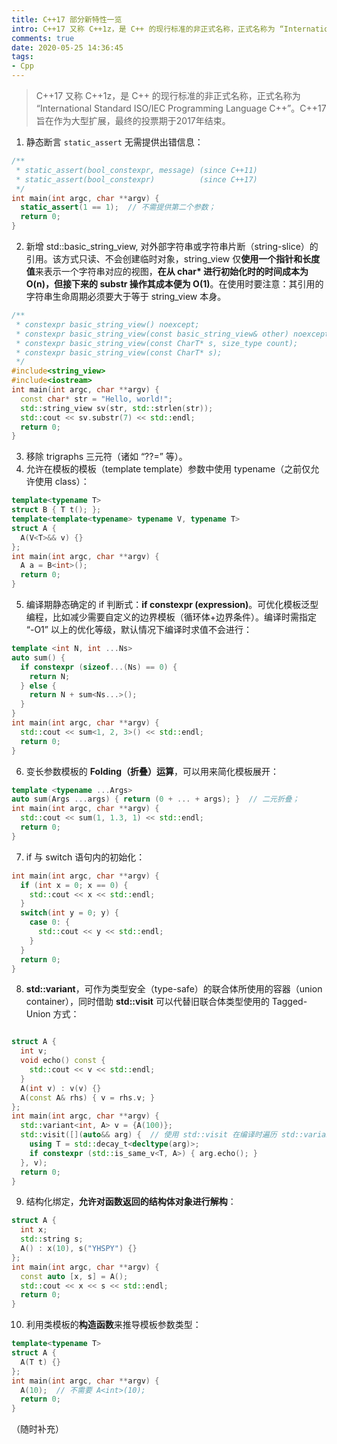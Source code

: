 ```yaml
---
title: C++17 部分新特性一览
intro: C++17 又称 C++1z，是 C++ 的现行标准的非正式名称，正式名称为 “International Standard ISO/IEC Programming Language C++”。C++17 旨在作为大型扩展，最终的投票期于2017年结束。
comments: true
date: 2020-05-25 14:36:45
tags:
- Cpp
---
```


> C++17 又称 C++1z，是 C++ 的现行标准的非正式名称，正式名称为 “International Standard ISO/IEC Programming Language C++”。C++17 旨在作为大型扩展，最终的投票期于2017年结束。

1. 静态断言 `static_assert` 无需提供出错信息：

```cpp
/**
 * static_assert(bool_constexpr, message) (since C++11)
 * static_assert(bool_constexpr)          (since C++17)
 */
int main(int argc, char **argv) {
  static_assert(1 == 1);  // 不需提供第二个参数；
  return 0;
}
```

2. 新增 std::basic_string_view, 对外部字符串或字符串片断（string-slice）的引用。该方式只读、不会创建临时对象，string_view 仅**使用一个指针和长度值**来表示一个字符串对应的视图，<b>在从 char\* 进行初始化时的时间成本为 O(n)，但接下来的 substr 操作其成本便为 O(1)</b>。在使用时要注意：其引用的字符串生命周期必须要大于等于 string_view 本身。

```cpp
/**
 * constexpr basic_string_view() noexcept;                                         (since C++17)
 * constexpr basic_string_view(const basic_string_view& other) noexcept = default; (since C++17)
 * constexpr basic_string_view(const CharT* s, size_type count);                   (since C++17)
 * constexpr basic_string_view(const CharT* s);                                    (since C++17)
 */
#include<string_view>
#include<iostream>
int main(int argc, char **argv) {
  const char* str = "Hello, world!";
  std::string_view sv(str, std::strlen(str));
  std::cout << sv.substr(7) << std::endl;
  return 0;
}
```

3. 移除 trigraphs 三元符（诸如 “??=” 等）。
4. 允许在模板的模板（template template）参数中使用 typename（之前仅允许使用 class）：

```cpp
template<typename T>
struct B { T t(); };
template<template<typename> typename V, typename T>
struct A {
  A(V<T>&& v) {}
};
int main(int argc, char **argv) {
  A a = B<int>();
  return 0;
}
```

5. 编译期静态确定的 if 判断式：<b>if constexpr (expression)</b>。可优化模板泛型编程，比如减少需要自定义的边界模板（循环体+边界条件）。编译时需指定 “-O1” 以上的优化等级，默认情况下编译时求值不会进行：

```cpp
template <int N, int ...Ns>
auto sum() {
  if constexpr (sizeof...(Ns) == 0) {
    return N;
  } else {
    return N + sum<Ns...>();
  }
}
int main(int argc, char **argv) {
  std::cout << sum<1, 2, 3>() << std::endl;
  return 0;
}
```

6. 变长参数模板的 **Folding（折叠）运算**，可以用来简化模板展开：

```cpp
template <typename ...Args>
auto sum(Args ...args) { return (0 + ... + args); }  // 二元折叠；
int main(int argc, char **argv) {
  std::cout << sum(1, 1.3, 1) << std::endl;
  return 0;
}
```


7. if 与 switch 语句内的初始化：

```cpp
int main(int argc, char **argv) {
  if (int x = 0; x == 0) {
    std::cout << x << std::endl;
  }
  switch(int y = 0; y) {
    case 0: {
      std::cout << y << std::endl;
    }
  }
  return 0;
}
```

8. **std::variant**，可作为类型安全（type-safe）的联合体所使用的容器（union container），同时借助 **std::visit** 可以代替旧联合体类型使用的 Tagged-Union 方式：

```cpp

struct A {
  int v;
  void echo() const {
    std::cout << v << std::endl;
  }
  A(int v) : v(v) {}
  A(const A& rhs) { v = rhs.v; }
};
int main(int argc, char **argv) {
  std::variant<int, A> v = {A(100)};
  std::visit([](auto&& arg) {  // 使用 std::visit 在编译时遍历 std::variabt 的内容；
    using T = std::decay_t<decltype(arg)>;
    if constexpr (std::is_same_v<T, A>) { arg.echo(); }
  }, v);
  return 0;
}
```

9. 结构化绑定，**允许对函数返回的结构体对象进行解构**：

```cpp
struct A {
  int x;
  std::string s;
  A() : x(10), s("YHSPY") {}
};
int main(int argc, char **argv) {
  const auto [x, s] = A();
  std::cout << x << s << std::endl;
  return 0;
}
```


10. 利用类模板的**构造函数**来推导模板参数类型：

```cpp
template<typename T>
struct A {
  A(T t) {}
};
int main(int argc, char **argv) {
  A(10);  // 不需要 A<int>(10);
  return 0;
}
```

（随时补充）

